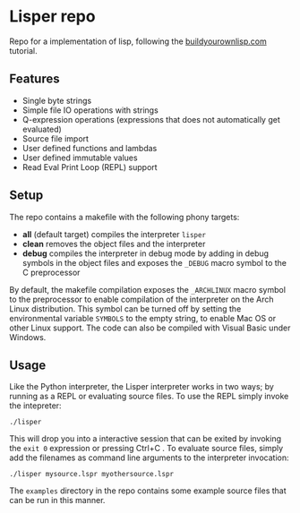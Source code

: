 # Lisper repo

Repo for a implementation of lisp, following the [buildyourownlisp.com](http://www.buildyourownlisp.com) tutorial.

## Features

- Single byte strings
- Simple file IO operations with strings
- Q-expression operations (expressions that does not automatically get evaluated) 
- Source file import
- User defined functions and lambdas
- User defined immutable values 
- Read Eval Print Loop (REPL) support

## Setup

The repo contains a makefile with the following phony targets:

- **all** (default target) compiles the interpreter `lisper`
- **clean** removes the object files and the interpreter
- **debug** compiles the interpreter in debug mode by adding in debug symbols in the object files and exposes the `_DEBUG` macro symbol to the C preprocessor

By default, the makefile compilation exposes the `_ARCHLINUX` macro symbol to the preprocessor to enable compilation of the interpreter on the Arch Linux distribution. This symbol can be turned off by setting the environmental variable `SYMBOLS` to the empty string, to enable Mac OS or other Linux support. The code can also be compiled with Visual Basic under Windows.

## Usage

Like the Python interpreter, the Lisper interpreter works in two ways; by running as a REPL or evaluating source files. 
To use the REPL simply invoke the intepreter:
```
./lisper
```
This will drop you into a interactive session that can be exited by invoking the `exit 0` expression or pressing Ctrl+C .
To evaluate source files, simply add the filenames as command line arguments to the interpreter invocation:
```
./lisper mysource.lspr myothersource.lspr
```
The `examples` directory in the repo contains some example source files that can be run in this manner.
